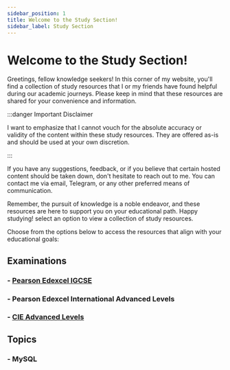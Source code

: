 ```yaml
---
sidebar_position: 1
title: Welcome to the Study Section!
sidebar_label: Study Section
---
```


# Welcome to the Study Section!

Greetings, fellow knowledge seekers! In this corner of my website, you'll find a collection of study resources that I or my friends have found helpful during our academic journeys. Please keep in mind that these resources are shared for your convenience and information.

:::danger Important Disclaimer

I want to emphasize that I cannot vouch for the absolute accuracy or validity of the content within these study resources. They are offered as-is and should be used at your own discretion.

:::

If you have any suggestions, feedback, or if you believe that certain hosted content should be taken down, don't hesitate to reach out to me. You can contact me via email, Telegram, or any other preferred means of communication.

Remember, the pursuit of knowledge is a noble endeavor, and these resources are here to support you on your educational path. Happy studying!
select an option to view a collection of study resources.

Choose from the options below to access the resources that align with your educational goals:

## Examinations

### - [Pearson Edexcel IGCSE](/docs/study/edexcel_igcse/)

### - Pearson Edexcel International Advanced Levels

### - [CIE Advanced Levels](cie_al)

## Topics

### - MySQL
